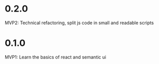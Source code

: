 # 0.2.0

MVP2: Technical refactoring, split js code in small and readable scripts

# 0.1.0 

MVP1: Learn the basics of react and semantic ui
